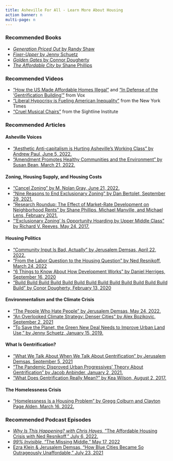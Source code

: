 ```yaml
---
title: Asheville For All - Learn More About Housing
action banner: n
multi-page: n
---
```


### Recommended Books

- <a href="https://bookshop.org/a/83543/9780520356214" target="_blank"><i>Generation Priced Out</i> by Randy Shaw</a>
- <a href="https://bookshop.org/a/83543/9780815739289" target="_blank"><i>Fixer-Upper</i> by Jenny Schuetz</a>
- [*Golden Gates* by Connor Dougherty](https://bookshop.org/a/83543/9780525560234)
- <a href="https://bookshop.org/a/83543/9781642831337" target="_blank"><i>The Affordable City</i> by Shane Phillips</a>

### Recommended Videos

- <a href="https://youtu.be/0Flsg_mzG-M" target="_blank">“How the US Made Affordable Homes Illegal”</a> and <a href="https://youtu.be/cEsC5hNfPU4" target="_blank">“In Defense of the ‘Gentrification Building’”</a> from Vox
- <a href="https://youtu.be/hNDgcjVGHIw" target="_blank">“Liberal Hypocrisy is Fueling American Inequality”</a> from the New York Times
- <a href="https://youtu.be/EQGQU0T6NBc" target="_blank">“Cruel Musical Chairs”</a> from the Sightline Institute

### Recommended Articles

#### Asheville Voices

- <a href="https://mountainx.com/opinion/aesthetic-anti-capitalism-is-hurting-ashevilles-working-class/" target="_blank">“Aesthetic Anti-capitalism is Hurting Asheville’s Working Class” by Andrew Paul, June 5, 2022.</a>
- <a href="https://mountainx.com/opinion/amendment-promotes-healthy-communities-and-the-environment/" target="_blank">“Amendment Promotes Healthy Communities and the Environment” by Susan Bean, March 21, 2022.</a>

#### Zoning, Housing Supply, and Housing Costs

- <a href="https://www.theatlantic.com/ideas/archive/2022/06/zoning-housing-affordability-nimby-parking-houston/661289/" target="_blank">“Cancel Zoning” by M. Nolan Gray, June 21, 2022.</a>
- <a href="https://www.sightline.org/2021/09/29/nine-reasons-to-end-exclusionary-zoning/" target="_blank">“Nine Reasons to End Exclusionary Zoning” by Dan Bertolet, September 29, 2021.</a>
- <a href="https://escholarship.org/uc/item/5d00z61m" target="_blank">“Research Roundup: The Effect of Market-Rate Development on Neighborhood Rents” by Shane Phillips, Michael Manville, and Michael Lens, February 2021.</a>
- <a href="https://www.brookings.edu/opinions/exclusionary-zoning-is-opportunity-hoarding-by-upper-middle-class/" target="_blank">“‘Exclusionary Zoning’ Is Opportunity Hoarding by Upper Middle Class” by Richard V. Reeves, May 24, 2017.</a>

#### Housing Politics

- <a href="https://www.theatlantic.com/ideas/archive/2022/04/local-government-community-input-housing-public-transportation/629625/" target="_blank">“Community Input Is Bad, Actually” by Jerusalem Demsas, April 22, 2022.</a>
- <a href="https://www.thenation.com/article/economy/housing-class-homelessness/" target="_blank">“From the Labor Question to the Housing Question” by Ned Resnikoff, March 24, 2022</a>
- <a href="https://www.strongtowns.org/journal/2020/9/15/6-things-to-know-about-development" target="_blank">“6 Things to Know About How Development Works” by Daniel Herriges, September 16, 2020</a>
- <a href="https://www.nytimes.com/2020/02/13/business/economy/housing-crisis-conor-dougherty-golden-gates.html?smid=url-share" target="_blank">“Build Build Build Build Build Build Build Build Build Build Build Build Build Build” by Conor Dougherty, February 13, 2020</a>

#### Environmentalism and the Climate Crisis

- <a href="https://www.theatlantic.com/ideas/archive/2022/05/population-growth-housing-climate-change/629952/" target="_blank">“The People Who Hate People” by Jerusalem Demsas, May 24, 2022.</a>
- <a href="https://www.theglobeandmail.com/arts/art-and-architecture/article-an-overlooked-climate-strategy-denser-cities/" target="_blank">“An Overlooked Climate Strategy: Denser Cities” by Alex Bozikovic, September 2, 2021</a>
- <a href="https://www.brookings.edu/blog/the-avenue/2019/01/15/to-save-the-planet-the-green-new-deal-needs-to-improve-urban-land-use/" target="_blank">“To Save the Planet, the Green New Deal Needs to Improve Urban Land Use,” by Jenny Schuetz, January 15, 2019.</a>

#### What Is Gentrification?

- <a href="https://www.vox.com/22629826/gentrification-definition-housing-racism-segregation-cities" target="_blank">“What We Talk About When We Talk About Gentrification” by Jerusalem Demsas, September 5, 2021</a>
- <a href="https://www.theatlantic.com/ideas/archive/2021/01/anti-growth-alliance-fueled-urban-gentrification/617525/" target="_blank">“The Pandemic Disproved Urban Progressives’ Theory About Gentrification” by Jacob Anbinder, January 2, 2021.</a>
- <a href="https://www.strongtowns.org/journal/2017/8/1/what-does-gentrification-really-mean" target="_blank">“What Does Gentrification Really Mean?” by Kea Wilson, August 2, 2017.</a>

#### The Homelessness Crisis

- <a href="https://www.sightline.org/2022/03/16/homelessness-is-a-housing-problem/" target="_blank">“Homelessness Is a Housing Problem” by Gregg Colburn and Clayton Page Alden, March 16, 2022.</a>

### Recommended Podcast Episodes

- [*Why Is This Happening? with Chris Hayes*, ”The Affordable Housing Crisis with Ned Resnikoff,” July 6, 2022.](https://www.msnbc.com/msnbc-podcast/why-is-this-happening/discussing-affordable-housing-crisis-ned-resnikoff-podcast-transcript-n1296852)
- <a href="https://99percentinvisible.org/episode/the-missing-middle/" target="_blank"><i>99% Invisible</i>, “The Missing Middle,” May 17, 2022</a>
- <a href="https://www.nytimes.com/2021/07/23/podcasts/transcript-ezra-klein-interviews-jerusalem-demsas.html" target="_blank">Ezra Klein & Jerusalem Demsas, “How Blue Cities Became So Outrageously Unaffordable,” July 23, 2021</a>
